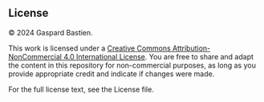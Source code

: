 ## License

© 2024 Gaspard Bastien.

This work is licensed under a [Creative Commons Attribution-NonCommercial 4.0 International License](https://creativecommons.org/licenses/by-nc/4.0/). You are free to share and adapt the content in this repository for non-commercial purposes, as long as you provide appropriate credit and indicate if changes were made. 

For the full license text, see the License file.
